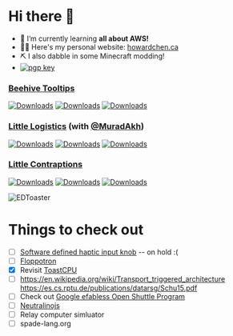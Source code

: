 # Hi there 👋

- 🌱 I’m currently learning **all about AWS!**
- 👨‍💻 Here's my personal website: [howardchen.ca](http://www.howardchen.ca)
- ⛏️ I also dabble in some Minecraft modding!
- [![pgp key](https://img.shields.io/badge/gpg-0x1C4196D44BA8CD7D-313131?style=flat-square&labelColor=32a84e&color=313131)](https://github.com/EDToaster.gpg)

### [Beehive Tooltips](https://github.com/EDToaster/beehive-tooltips)
[![Downloads](https://cf.way2muchnoise.eu/title/376753.svg?badge_style=flat)](https://www.curseforge.com/minecraft/mc-mods/beehivetooltips)
[![Downloads](https://cf.way2muchnoise.eu/full_376753_downloads.svg?badge_style=flat)](https://www.curseforge.com/minecraft/mc-mods/beehivetooltips)
[![Downloads](https://cf.way2muchnoise.eu/versions/376753.svg?badge_style=flat)](https://www.curseforge.com/minecraft/mc-mods/beehivetooltips)

### [Little Logistics](https://github.com/MuradAkh/LittleLogistics) (with [@MuradAkh](https://github.com/MuradAkh/))
[![Downloads](https://cf.way2muchnoise.eu/title/570050.svg?badge_style=flat)](https://www.curseforge.com/minecraft/mc-mods/little-logistics)
[![Downloads](https://cf.way2muchnoise.eu/full_570050_downloads.svg?badge_style=flat)](https://www.curseforge.com/minecraft/mc-mods/little-logistics)
[![Downloads](https://cf.way2muchnoise.eu/versions/570050.svg?badge_style=flat)](https://www.curseforge.com/minecraft/mc-mods/little-logistics)

### [Little Contraptions](https://github.com/EDToaster/LittleContraptions)
[![Downloads](https://cf.way2muchnoise.eu/title/594563.svg?badge_style=flat)](https://www.curseforge.com/minecraft/mc-mods/little-contraptions)
[![Downloads](https://cf.way2muchnoise.eu/full_594563_downloads.svg?badge_style=flat)](https://www.curseforge.com/minecraft/mc-mods/little-contraptions)
[![Downloads](https://cf.way2muchnoise.eu/versions/594563.svg?badge_style=flat)](https://www.curseforge.com/minecraft/mc-mods/little-contraptions)


<img align="center" src="https://github-readme-stats.vercel.app/api?username=EDToaster&show_icons=true&locale=en&theme=dracula&include_all_commits=true&count_private=true&hide_rank=true" alt="EDToaster"/>

# Things to check out
- [ ] [Software defined haptic input knob](https://www.youtube.com/watch?v=ip641WmY4pA) -- on hold :(
- [ ] [Floppotron](https://www.youtube.com/watch?v=kCCXRerqaJI)
- [x] Revisit [ToastCPU](https://github.com/EDToaster/ToastCPU)
- [ ] https://en.wikipedia.org/wiki/Transport_triggered_architecture https://es.cs.rptu.de/publications/datarsg/Schu15.pdf
- [ ] Check out [Google efabless Open Shuttle Program](https://efabless.com/open_shuttle_program)
- [ ] [Neutralinojs](https://neutralino.js.org/)
- [ ] Relay computer simluator
- [ ] spade-lang.org
